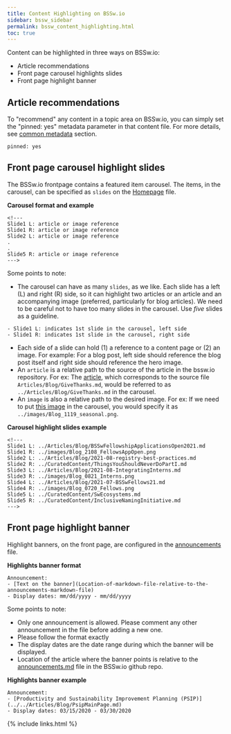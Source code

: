 ```yaml
---
title: Content Highlighting on BSSw.io
sidebar: bssw_sidebar
permalink: bssw_content_highlighting.html
toc: true
---
```

Content can be highlighted in three ways on BSSw.io:
- Article recommendations
- Front page carousel highlights slides
- Front page highlight banner

## Article recommendations
To "recommend" any content in a topic area on BSSw.io, you can simply set the "pinned: yes" metadata parameter in that content file. For more details, see [common metadata](bssw_content_metadata.html#pinned) section.

````
pinned: yes
````

## Front page carousel highlight slides

The BSSw.io frontpage contains a featured item carousel. The items, in the carousel, can be specified as `slides` on the [Homepage](https://github.com/betterscientificsoftware/bssw.io/edit/main/Site/Homepage.md) file. 

**Carousel format and example**
````
<!---
Slide1 L: article or image reference
Slide1 R: article or image reference
Slide2 L: article or image reference
.
.
Slide5 R: article or image reference
--->
````
Some points to note:
- The carousel can have as many `slides`, as we like.  Each slide has a left (L) and right (R) side, so it can highlight two articles or an article and an accompanying image (preferred, particularly for blog articles).  We need to be careful not to have too many slides in the carousel.  Use *five* slides as a guideline.

````
- Slide1 L: indicates 1st slide in the carousel, left side
- Slide1 R: indicates 1st slide in the carousel, right side
````
- Each side of a slide can hold (1) a reference to a content page or (2) an image. For example: For a blog post, left side should reference the blog post itself and right side should reference the hero image.
- An `article` is a relative path to the source of the article in the bssw.io repository. For ex: The [article](https://bssw.io/blog_posts/give-thanks), which corresponds to the source file `Articles/Blog/GiveThanks.md`, would be referred to as `../Articles/Blog/GiveThanks.md` in the carousel.
- An `image` is also a relative path to the desired image. For ex: If we need to put [this image](https://github.com/betterscientificsoftware/images/blob/main/Blog_1119_seasonal.png) in the carousel, you would specify it as `../images/Blog_1119_seasonal.png`.

**Carousel highlight slides example**
````
<!---
Slide1 L: ../Articles/Blog/BSSwFellowshipApplicationsOpen2021.md
Slide1 R: ../images/Blog_2108_FellowsAppOpen.png
Slide2 L: ../Articles/Blog/2021-08-registry-best-practices.md 
Slide2 R: ../CuratedContent/ThingsYouShouldNeverDoPartI.md
Slide3 L: ../Articles/Blog/2021-08-IntegratingInterns.md
Slide3 R: ../images/Blog_0821_Interns.png
Slide4 L: ../Articles/Blog/2021-07-BSSwFellows21.md
Slide4 R: ../images/Blog_0720_Fellows.png
Slide5 L: ../CuratedContent/SwEcosystems.md
Slide5 R: ../CuratedContent/InclusiveNamingInitiative.md
--->
````

## Front page highlight banner

Highlight banners, on the front page, are configured in the [announcements](https://github.com/betterscientificsoftware/bssw.io/blob/main/Site/Announcements/Announcements.md) file.

**Highlights banner format**
````
Announcement:
- [Text on the banner](Location-of-markdown-file-relative-to-the-announcements-markdown-file)
- Display dates: mm/dd/yyyy - mm/dd/yyyy
````
Some points to note:
- Only one announcement is allowed. Please comment any other announcement in the file before adding a new one.
- Please follow the format exactly
- The display dates are the date range during which the banner will be displayed.
- Location of the article where the banner points is relative to the [announcements.md](https://github.com/betterscientificsoftware/bssw.io/blob/main/Site/Announcements/Announcements.md) file in the BSSw.io github repo.

**Highlights banner example**
````
Announcement:
- [Productivity and Sustainability Improvement Planning (PSIP)](../../Articles/Blog/PsipMainPage.md)
- Display dates: 03/15/2020 - 03/30/2020
````

{% include links.html %}
